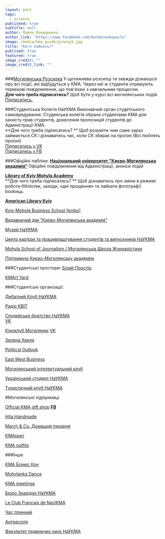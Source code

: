 ```yaml
---
layout: post
tags: 
  - science
published: true
subtitle: null
author: Павло Бондаренко
author_link: "https://www.facebook.com/bondarenkopavlo"
image: /media/kma_guide/granny5.jpg
title: "Кого лайкать?"
publised: true
featured: true
image_credit: ""
image_credit_link: ""
---
```



###[Могилянська Розсилка](http://goo.gl/EoH2hM) 
У щотижнева розсилці ти завжди дізнаєшся про всі події, які відбудуться у КМА. Через неї ж студенти отримують термінові повідомлення, що пов'язані з навчальним процесом.  
**Для чого треба підписатись?** Щоб бути у курсі всі могилянських подій.  
[Підписатись.](http://goo.gl/EoH2hM)  

###Студентська Колегія НаУКМА
Виконавчий орган студетського самоврядування. Студенська колегія обрана студентами КМА для захисту прав студентів, донесення пропозицій студентів до Адміністрації КМА.  
**Для чого треба підписатись? ** Щоб розуміти чим саме зараз займається СК і дізнаватись час, коли СК збирає на проїзні (Всі люблять проїзні)  
[Підписатись у VK](https://vk.com/sk_kma)  
[Підписатись у FB](https://www.facebook.com/StudNaUKMA)  


###Офіційні пабліки:
**[Національний університет "Києво-Могилянська академія"](https://www.facebook.com/naukma)** 
Офіційні повідомлення від Адміністрації, анонси подій

**[Library of Kyiv Mohyla Academy](https://www.facebook.com/NaUKMA.Library)**  
**Для чого треба підписатись? ** Щоб дізнавитись про зміни в режимі роботи бібліотек, заходи, «дні прощення» та лайкати фотографії bookиць.

**[American Library Kyiv](https://www.facebook.com/American.Library.Kyiv)**

[Kyiv-Mohyla Business School [kmbs]](https://www.facebook.com/kmbs.ua) 

[Видавничий дім "Києво-Могилянська академія"](https://www.facebook.com/PHouseKMa) 

[Музей НаУКМА](https://www.facebook.com/NaUKMAmuseum)

[Центр кар’єри та працевлаштування студентів та випускників НаУКМА](https://www.facebook.com/JCCofNaUKMA)

[Mohyla School of Journalism / Могилянська Школа Журналістики](https://www.facebook.com/MohylaJSchool) 

[Підтримую Києво-Могилянську академію](https://www.facebook.com/mohylanka)

###Студентські простори:
[Білий Простір](https://www.facebook.com/bilyiprostir)

[KMArt Yard](https://www.facebook.com/kmartyard)

###Студентські організації:

[Дебатний Клуб НаУКМА](https://vk.com/debate_club_naukma)

[Радіо КВІТ](https://vk.com/radiokvit)

[Спудейське братство НаУКМА](https://www.facebook.com/SpudeyskeBratstvoNaUKMA)  
[VK](https://vk.com/sb_kma) 

[Кіноклуб Могилянки](https://www.facebook.com/kinoklub.kma) 
[VK](https://vk.com/kinoklubkma)  

[Зелена Хвиля](https://www.facebook.com/ecoclubua)

[Political Outlook](https://www.facebook.com/polit.outlook)

[East West Business](https://vk.com/east.west.business)

[Могилянський інтелектуальний клуб](https://vk.com/mik_naukma)

[Український студент НаУКМА](https://vk.com/ukr.student.ukma)

[Туристичний клуб НаУКМА](https://vk.com/kmatravel)

#Могилянські підприємці

[Official KMA gift shop](http://kmagiftshop.com) 
**[FB](https://www.facebook.com/kmagiftshop)**

[Hita.Handmade](https://www.facebook.com/hita.maisternya)

[March & Co. Домашня пекарня](https://www.facebook.com/march.and.co.bakery)

[КМАркет](https://www.facebook.com/kmarket.ua)

[KMA outfits](https://vk.com/kma_outfits)

###Інше 

[KMA Бізнес Кон](https://www.facebook.com/kmabizcon)

[Mohylanka Dance](https://vk.com/dancemohylanka)

[KMA meetings](https://vk.com/kma_meetings)

[Бюро Знахідок НаУКМА](https://vk.com/public69247169)

[Le Club Français de NaUKMA](https://vk.com/club82599373)

[Час плинний](https://www.facebook.com/pages/Час-плинний/583809538364773)

[Антресоля](https://www.facebook.com/antresolya)

[Факультет правничих наук НаУКМА](https://www.facebook.com/law.ukma) 







